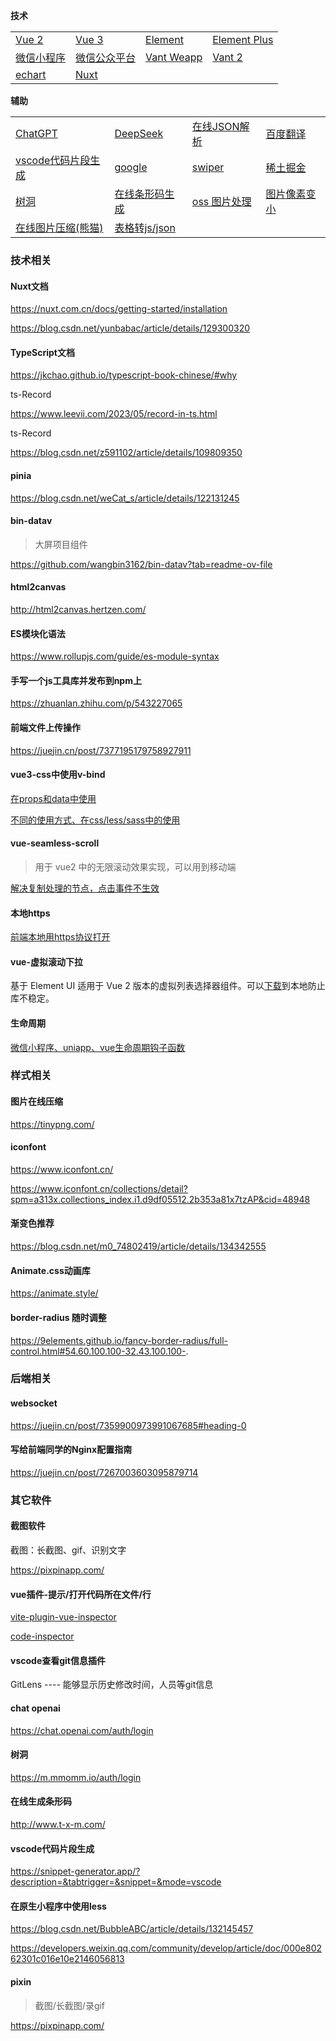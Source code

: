 **技术**

|                                                              |                                           |                                                             |                                                              |
| ------------------------------------------------------------ | ----------------------------------------- | ----------------------------------------------------------- | ------------------------------------------------------------ |
| [Vue 2](https://v2.cn.vuejs.org/)                            | [Vue 3](https://cn.vuejs.org/)            | [Element](https://element.eleme.cn/#/zh-CN/component/input) | [Element Plus](https://element-plus-docs.bklab.cn/zh-CN/component/input.html) |
| [微信小程序](https://developers.weixin.qq.com/miniprogram/dev/framework/) | [微信公众平台](https://mp.weixin.qq.com/) | [Vant Weapp](https://vant-ui.github.io/vant-weapp/#/home)   | [Vant 2](https://vant-ui.github.io/vant/v2/#/zh-CN/)         |
| [echart](https://echarts.apache.org/zh/option.html#title)    | [Nuxt](https://nuxt.zhcndoc.com/)         |                                                             |                                                              |

**辅助**

|                                                      |                                                              |                                                              |                                                              |
| ---------------------------------------------------- | ------------------------------------------------------------ | ------------------------------------------------------------ | ------------------------------------------------------------ |
| [ChatGPT](https://chat.openai.com/auth/login)        | [DeepSeek](https://chat.deepseek.com/)                       | [在线JSON解析](https://www.sojson.com/)                      | [百度翻译](https://fanyi.baidu.com/mtpe-individual/multimodal#/) |
| [vscode代码片段生成](https://snippet-generator.app/) | [google](https://www.google.com.hk/)                         | [swiper](https://www.swiper.com.cn/api/start/new.html)       | [稀土掘金](https://juejin.cn/)                               |
| [树洞](https://m.mmomm.io/auth/login)                | [在线条形码生成](http://www.t-x-m.com/)                      | [oss 图片处理](https://help.aliyun.com/zh/oss/user-guide/resize-images-4?spm=a2c4g.11186623.help-menu-31815.d_2_14_1_1_0.401342360Q9ntD) | [图片像素变小](https://xinzhi.wenda.so.com/a/1658395485207531) |
| [在线图片压缩(熊猫)](https://tinify.cn/)             | [表格转js/json](https://echarts.apache.org/zh/spreadsheet.html) |                                                              |                                                              |





### 技术相关

#### Nuxt文档

https://nuxt.com.cn/docs/getting-started/installation

https://blog.csdn.net/yunbabac/article/details/129300320



#### TypeScript文档

https://jkchao.github.io/typescript-book-chinese/#why

ts-Record

https://www.leevii.com/2023/05/record-in-ts.html

ts-Record

https://blog.csdn.net/z591102/article/details/109809350



#### pinia

https://blog.csdn.net/weCat_s/article/details/122131245



#### bin-datav

> 大屏项目组件

https://github.com/wangbin3162/bin-datav?tab=readme-ov-file



#### html2canvas

http://html2canvas.hertzen.com/



#### ES模块化语法

https://www.rollupjs.com/guide/es-module-syntax



#### 手写一个js工具库并发布到npm上

https://zhuanlan.zhihu.com/p/543227065



#### 前端文件上传操作

https://juejin.cn/post/7377195179758927911



#### vue3-css中使用v-bind

[在props和data中使用](https://www.jb51.net/javascript/316822klj.htm)

[不同的使用方式、在css/less/sass中的使用](https://blog.csdn.net/weixin_52235488/article/details/126290046)



#### vue-seamless-scroll

> 用于 vue2 中的无限滚动效果实现，可以用到移动端

[解决复制处理的节点，点击事件不生效](https://blog.csdn.net/m0_74149462/article/details/136549471)



#### 本地https

[前端本地用https协议打开](https://xiaoshen.blog.csdn.net/article/details/135893188)



#### vue-虚拟滚动下拉

基于 Element UI 适用于 Vue 2 版本的虚拟列表选择器组件。可以[下载](https://github.com/kooriookami/el-select-v2/blob/master/packages/el-select-v2/src/el-select-v2.vue)到本地防止库不稳定。



#### 生命周期

[微信小程序、uniapp、vue生命周期钩子函数](https://www.cnblogs.com/wangguoxinyue/p/17334642.html)



### 样式相关

#### 图片在线压缩

https://tinypng.com/

#### iconfont

https://www.iconfont.cn/

https://www.iconfont.cn/collections/detail?spm=a313x.collections_index.i1.d9df05512.2b353a81x7tzAP&cid=48948

#### 渐变色推荐

https://blog.csdn.net/m0_74802419/article/details/134342555

#### Animate.css动画库

https://animate.style/

#### border-radius 随时调整

https://9elements.github.io/fancy-border-radius/full-control.html#54.60.100.100-32.43.100.100-.



### 后端相关

#### websocket

https://juejin.cn/post/7359900973991067685#heading-0

#### 写给前端同学的Nginx配置指南

https://juejin.cn/post/7267003603095879714



### 其它软件

#### 截图软件

截图：长截图、gif、识别文字

https://pixpinapp.com/



#### vue插件-提示/打开代码所在文件/行

[vite-plugin-vue-inspector](https://github.com/webfansplz/vite-plugin-vue-inspector/tree/main)

[code-inspector](https://inspector.fe-dev.cn/)



#### vscode查看git信息插件

GitLens ---- 能够显示历史修改时间，人员等git信息



#### chat openai

https://chat.openai.com/auth/login



#### 树洞

https://m.mmomm.io/auth/login



#### 在线生成条形码

http://www.t-x-m.com/



#### vscode代码片段生成

https://snippet-generator.app/?description=&tabtrigger=&snippet=&mode=vscode





#### 在原生小程序中使用less

https://blog.csdn.net/BubbleABC/article/details/132145457

https://developers.weixin.qq.com/community/develop/article/doc/000e80262301c016e10e2146056813



#### pixin

> 截图/长截图/录gif

https://pixpinapp.com/

